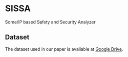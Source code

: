 # SISSA
Some/IP based Safety and Security Analyzer

## Dataset
The dataset used in our paper is avaliable at [Google Drive](https://drive.google.com/file/d/1-pl9OOFcTZCuPLRzusjlmkMn7Q-f-0fU/view?usp=drive_link).
